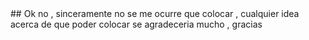 <!--# HOLA MUNDO !!!
<!-->## Ok no , sinceramente no se me ocurre que colocar , cualquier idea acerca de que poder colocar se agradeceria mucho , gracias 

<!--mtl--enpanadita

<!--
**Mayckol56/Mayckol56** is a ✨ _special_ ✨ repository because its `README.md` (this file) appears on your GitHub profile.

Here are some ideas to get you started:

- 🔭 I’m currently working on ...
- 🌱 I’m currently learning ...
- 👯 I’m looking to collaborate on ...
- 🤔 I’m looking for help with ...
- 💬 Ask me about ...
- 📫 How to reach me: ...
- 😄 Pronouns: ...
- ⚡ Fun fact: ...
-->
